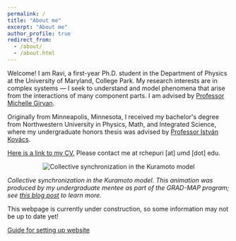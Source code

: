 ```yaml
---
permalink: /
title: "About me"
excerpt: "About me"
author_profile: true
redirect_from: 
  - /about/
  - /about.html
---
```


Welcome! I am Ravi, a first-year Ph.D. student in the Department of Physics at the University of Maryland, College Park. My research interests are in complex systems — I seek to understand and model phenomena that arise from the interactions of many component parts. I am advised by [Professor Michelle Girvan](https://sites.google.com/umd.edu/networks/home).

Originally from Minneapolis, Minnesota, I received my bachelor's degree from Northwestern University in Physics, Math, and Integrated Science, where my undergraduate honors thesis was advised by [Professor István Kovács](https://sites.northwestern.edu/kovacslab/).

[Here is a link to my CV.](https://ravi-chepuri.github.io/cv/) Please contact me at rchepuri \[at\] umd \[dot\] edu.

<p align="center">
  <img src="https://imgur.com/4aeM2Jn.gif" alt="Collective synchronization in the Kuramoto model"/>
</p>

*Collective synchronization in the Kuramoto model. This animation was produced by my undergraduate mentee as part of the GRAD-MAP program; see [this blog post]() to learn more.*

This webpage is currently under construction, so some information may not be up to date yet!

[Guide for setting up website](https://academicpages.github.io)

